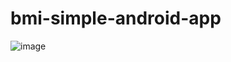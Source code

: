 # bmi-simple-android-app
![image](https://github.com/Wajdi15/bmi-simple-android-app/assets/39926816/c3cceab8-710e-450e-9037-dc0b860e556e)
